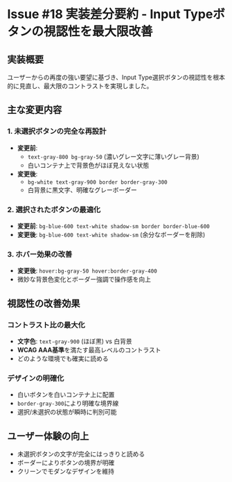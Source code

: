 # Issue #18 実装差分要約 - Input Typeボタンの視認性を最大限改善

## 実装概要

ユーザーからの再度の強い要望に基づき、Input Type選択ボタンの視認性を根本的に見直し、最大限のコントラストを実現しました。

## 主な変更内容

### 1. 未選択ボタンの完全な再設計
- **変更前**: 
  - `text-gray-800 bg-gray-50` (濃いグレー文字に薄いグレー背景)
  - 白いコンテナ上で背景色がほぼ見えない状態
- **変更後**: 
  - `bg-white text-gray-900 border border-gray-300`
  - 白背景に黒文字、明確なグレーボーダー

### 2. 選択されたボタンの最適化
- **変更前**: `bg-blue-600 text-white shadow-sm border border-blue-600`
- **変更後**: `bg-blue-600 text-white shadow-sm` (余分なボーダーを削除)

### 3. ホバー効果の改善
- **変更後**: `hover:bg-gray-50 hover:border-gray-400`
- 微妙な背景色変化とボーダー強調で操作感を向上

## 視認性の改善効果

### コントラスト比の最大化
- **文字色**: `text-gray-900` (ほぼ黒) vs 白背景
- **WCAG AAA基準**を満たす最高レベルのコントラスト
- どのような環境でも確実に読める

### デザインの明確化
- 白いボタンを白いコンテナ上に配置
- `border-gray-300`により明確な境界線
- 選択/未選択の状態が瞬時に判別可能

## ユーザー体験の向上
- 未選択ボタンの文字が完全にはっきりと読める
- ボーダーによりボタンの境界が明確
- クリーンでモダンなデザインを維持